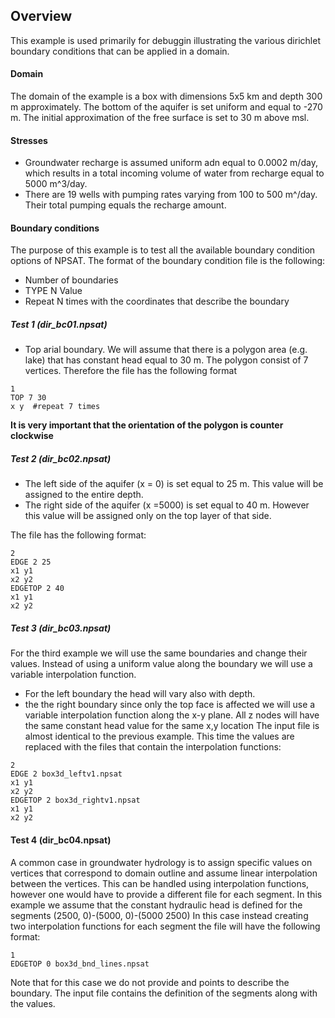 ## Overview
This example is used primarily for debuggin illustrating the various dirichlet boundary conditions that can be applied in a domain.

#### Domain 
The domain of the example is a box with dimensions 5x5 km and depth 300 m approximately. The bottom of the aquifer is set uniform and equal to -270 m. The initial approximation of the free surface is set to 30 m above msl.

#### Stresses
* Groundwater recharge is assumed uniform adn equal to 0.0002 m/day, which results in a total incoming volume of water from recharge equal to  5000 m^3/day.
* There are 19 wells with pumping rates varying from 100 to 500 m^/day. Their total pumping equals the recharge amount.

#### Boundary conditions
The purpose of this example is to test all the available boundary condition options of NPSAT. 
The format of the boundary condition file is the following:
- Number of boundaries
- TYPE N Value 
- Repeat N times with the coordinates that describe the boundary


##### Test 1 (dir_bc01.npsat)
* Top arial boundary. We will assume that there is a polygon area (e.g. lake) that has constant head equal to 30 m. The polygon consist of 7 vertices. Therefore the file has the following format
```
1
TOP 7 30
x y  #repeat 7 times
```
**It is very important that the orientation of the polygon is counter clockwise**

##### Test 2 (dir_bc02.npsat)
* The left side of the aquifer (x = 0) is set equal to 25 m. This value will be assigned to the entire depth.
* The right side of the aquifer (x =5000) is set equal to 40 m. However this value will be assigned only on the top layer of that side.

The file has the following format:
```
2
EDGE 2 25
x1 y1
x2 y2
EDGETOP 2 40
x1 y1
x2 y2
``` 
##### Test 3 (dir_bc03.npsat)
For the third example we will use the same boundaries and change their values. Instead of using a uniform value along the boundary we will use a variable interpolation function.
* For the left boundary the head will vary also with depth.
* the the right boundary since only the top face is affected we will use a variable interpolation function along the x-y plane. All z nodes will have the same constant head value for the same x,y location
 The input file is almost identical to the previous example. This time the values are replaced with the files that contain the interpolation functions:
 
```
2
EDGE 2 box3d_leftv1.npsat
x1 y1
x2 y2
EDGETOP 2 box3d_rightv1.npsat
x1 y1
x2 y2
```

#### Test 4 (dir_bc04.npsat)
A common case in groundwater hydrology is to assign specific values on vertices that correspond to domain outline and assume linear interpolation between the vertices. This can be handled using interpolation functions, however one would have to provide a different file for each segment.
In this example we assume that the constant hydraulic head is defined for the segments (2500, 0)-(5000, 0)-(5000 2500)
In this case instead creating two interpolation functions for each segment the file will have the following format:
```
1
EDGETOP 0 box3d_bnd_lines.npsat
```
Note that for this case we do not provide and points to describe the boundary. The input file contains the definition of the segments along with the values.




